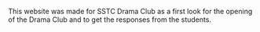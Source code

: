 This website was made for SSTC Drama Club as a first look for the opening of the Drama Club and to get the responses from the students.
